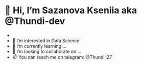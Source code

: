 # 👋 Hi, I’m Sazanova Kseniia aka @Thundi-dev
-
- 👀 I’m interested in Data Science
- 🌱 I’m currently learning ...
- 💞️ I’m looking to collaborate on ...
- 📫 You can reach me on telegram: @Thundiii27
